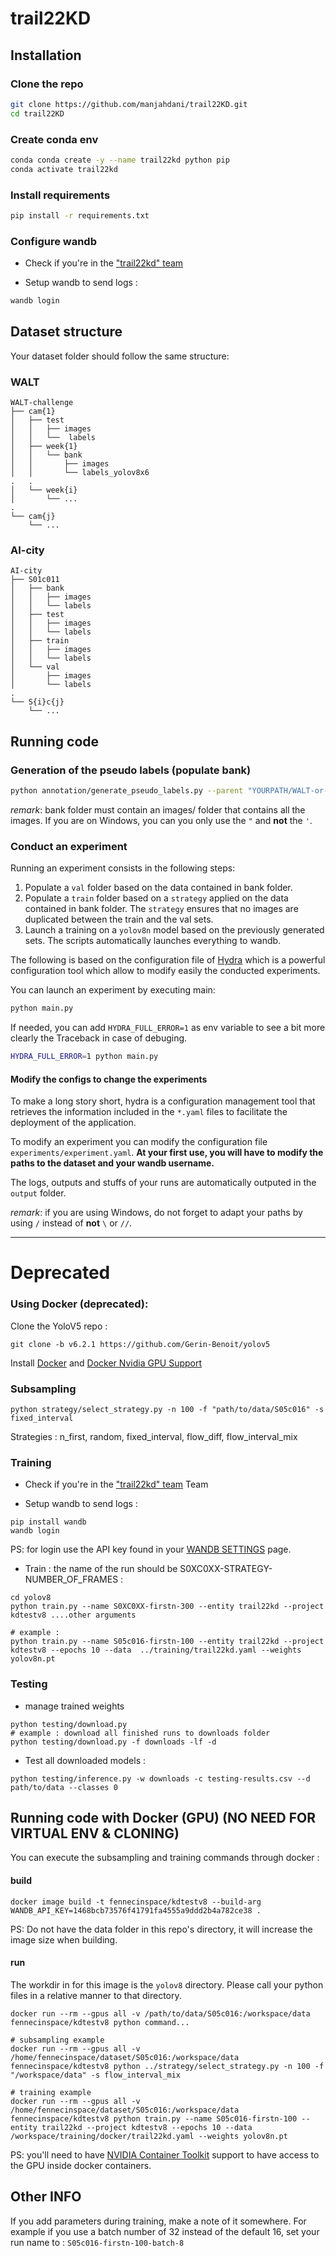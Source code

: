 # trail22KD

## Installation

### Clone the repo
```bash
git clone https://github.com/manjahdani/trail22KD.git
cd trail22KD
```

### Create conda env
```bash
conda conda create -y --name trail22kd python pip
conda activate trail22kd
```

### Install requirements
```bash
pip install -r requirements.txt
```

### Configure wandb
- Check if you're in the ["trail22kd" team](https://wandb.ai/trail22kd)

- Setup wandb to send logs :
```bash
wandb login
```

## Dataset structure
Your dataset folder should follow the same structure:

### WALT

```
WALT-challenge
├── cam{1}
│   ├── test
│   │   ├── images
│   │   └──  labels
│   ├── week{1}
│   │   └── bank
│   │       ├── images
│   │       └── labels_yolov8x6
.   .
│   └── week{i}
│       └── ...
.
└── cam{j}
    └── ...
```

### AI-city

```
AI-city
├── S01c011
│   ├── bank
│   │   ├── images
│   │   └── labels
│   ├── test
│   │   ├── images
│   │   └── labels
│   ├── train
│   │   ├── images
│   │   └── labels
│   └── val
│       ├── images
│       └── labels
.
└── S{i}c{j}
    └── ...
```

## Running code

### Generation of the pseudo labels (populate bank)

```bash
python annotation/generate_pseudo_labels.py --parent "YOURPATH/WALT-or-AI-city/bank" --extension "jpg-or-png"
```
*remark*: bank folder must contain an images/ folder that contains all the images. If you are on Windows, you can you only use the `"` and **not** the `'`.

### Conduct an experiment

Running an experiment consists in the following steps:
    
1. Populate a `val` folder based on the data contained in bank  folder.
2. Populate a `train` folder based on a `strategy` applied on the data contained in bank folder. The `strategy` ensures that no images are duplicated between the train and the val sets.
3. Launch a training on a `yolov8n` model based on the previously generated sets. The scripts automatically launches everything to wandb.


The following is based on the configuration file of [Hydra](https://hydra.cc/) which is a powerful configuration tool which allow to modify easily the conducted experiments.

You can launch an experiment by executing main:

```bash
python main.py
```

If needed, you can add `HYDRA_FULL_ERROR=1` as env variable to see a bit more clearly the Traceback in case of debuging.

```bash
HYDRA_FULL_ERROR=1 python main.py
```

#### Modify the configs to change the experiments
To make a long story short, hydra is a configuration management tool that retrieves the information included in the `*.yaml` files to facilitate the deployment of the application.

To modify an experiment you can modify the configuration file `experiments/experiment.yaml`. **At your first use, you will have to modify the paths to the dataset and your wandb username.**

The logs, outputs and stuffs of your runs are automatically outputed in the `output` folder.

*remark*: if you are using Windows, do not forget to adapt your paths by using `/` instead of **not** `\` or `//`.

---
# Deprecated

### Using Docker (deprecated):

Clone the YoloV5 repo :

```
git clone -b v6.2.1 https://github.com/Gerin-Benoit/yolov5
```

Install [Docker](https://docs.docker.com/get-docker/) and [Docker Nvidia GPU Support](https://docs.nvidia.com/datacenter/cloud-native/container-toolkit/overview.html)

### Subsampling

```
python strategy/select_strategy.py -n 100 -f "path/to/data/S05c016" -s fixed_interval
```

Strategies : n_first, random, fixed_interval, flow_diff, flow_interval_mix


### Training

- Check if you're in the ["trail22kd" team](https://wandb.ai/trail22kd) Team

- Setup wandb to send logs :
```
pip install wandb
wandb login
```
PS: for login use the API key found in your [WANDB SETTINGS](https://wandb.ai/settings) page.

- Train : the name of the run should be S0XC0XX-STRATEGY-NUMBER_OF_FRAMES :
```
cd yolov8
python train.py --name S0XC0XX-firstn-300 --entity trail22kd --project kdtestv8 ....other arguments

# example : 
python train.py --name S05c016-firstn-100 --entity trail22kd --project kdtestv8 --epochs 10 --data  ../training/trail22kd.yaml --weights yolov8n.pt
```

### Testing

- manage trained weights

```
python testing/download.py
# example : download all finished runs to downloads folder 
python testing/download.py -f downloads -lf -d
```

- Test all downloaded models :

```
python testing/inference.py -w downloads -c testing-results.csv --d path/to/data --classes 0
```

## Running code with Docker (GPU) (NO NEED FOR VIRTUAL ENV & CLONING)
You can execute the subsampling and training commands through docker :

#### build 

```
docker image build -t fennecinspace/kdtestv8 --build-arg WANDB_API_KEY=1468bcb73576f41791fa4555a9ddd2b4a782ce38 .
```

PS: Do not have the data folder in this repo's directory, it will increase the image size when building.

#### run
The workdir in for this image is the `yolov8` directory. Please call your python files in a relative manner to that directory.

```
docker run --rm --gpus all -v /path/to/data/S05c016:/workspace/data fennecinspace/kdtestv8 python command...

# subsampling example
docker run --rm --gpus all -v /home/fennecinspace/dataset/S05c016:/workspace/data fennecinspace/kdtestv8 python ../strategy/select_strategy.py -n 100 -f "/workspace/data" -s flow_interval_mix

# training example
docker run --rm --gpus all -v /home/fennecinspace/dataset/S05c016:/workspace/data fennecinspace/kdtestv8 python train.py --name S05c016-firstn-100 --entity trail22kd --project kdtestv8 --epochs 10 --data /workspace/training/docker/trail22kd.yaml --weights yolov8n.pt
```

PS: you'll need to have [NVIDIA Container Toolkit](https://docs.nvidia.com/datacenter/cloud-native/container-toolkit/overview.html) support to have access to the GPU inside docker containers. 


## Other INFO

If you add parameters during training, make a note of it somewhere. For example if you use a batch number of 32 instead of the default 16, set your run name to : `S05c016-firstn-100-batch-8`